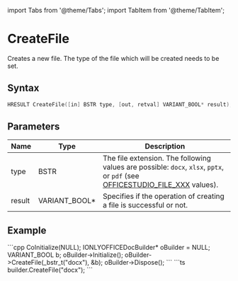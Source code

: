 import Tabs from '@theme/Tabs';
import TabItem from '@theme/TabItem';

# CreateFile

Creates a new file. The type of the file which will be created needs to be set.

## Syntax

```cpp
HRESULT CreateFile([in] BSTR type, [out, retval] VARIANT_BOOL* result);
```

## Parameters

| **Name** | **Type**      | **Description**                                                                                                                                                                |
| -------- | ------------- | ------------------------------------------------------------------------------------------------------------------------------------------------------------------------------ |
| type     | BSTR          | The file extension. The following values are possible: `docx`, `xlsx`, `pptx`, or `pdf` (see [OFFICESTUDIO_FILE_XXX](../../../get-started/supported-formats.md) values). |
| result   | VARIANT_BOOL* | Specifies if the operation of creating a file is successful or not.                                                                                                            |

## Example

<Tabs>
    <TabItem value="com" label="COM">
        ```cpp
        CoInitialize(NULL);
        IONLYOFFICEDocBuilder* oBuilder = NULL;
        VARIANT_BOOL b;
        oBuilder->Initialize();
        oBuilder->CreateFile(_bstr_t("docx"), &b);
        oBuilder->Dispose();
        ```
    </TabItem>
    <TabItem value="builder" label=".docbuilder">
        ```ts
        builder.CreateFile("docx");
        ```
    </TabItem>
</Tabs>
